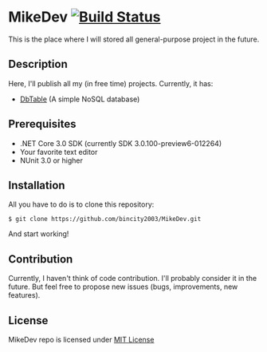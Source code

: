 # MikeDev [![Build Status](https://travis-ci.org/bincity2003/MikeDev.svg?branch=master)](https://travis-ci.org/bincity2003/MikeDev)
This is the place where I will stored all general-purpose project in the future.
## Description
Here, I'll publish all my (in free time) projects. Currently, it has:
* [DbTable](https://github.com/bincity2003/MikeDev/tree/master/MikeDev/MikeDev.Db) (A simple NoSQL database)
## Prerequisites
* .NET Core 3.0 SDK (currently SDK 3.0.100-preview6-012264)
* Your favorite text editor
* NUnit 3.0 or higher
## Installation
All you have to do is to clone this repository:
```
$ git clone https://github.com/bincity2003/MikeDev.git
```
And start working!
## Contribution
Currently, I haven't think of code contribution. I'll probably consider it in the future. 
But feel free to propose new issues (bugs, improvements, new features).
## License
MikeDev repo is licensed under [MIT License](https://github.com/bincity2003/MikeDev/blob/master/LICENSE)
